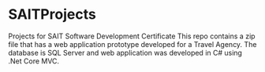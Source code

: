 # SAITProjects
Projects for SAIT Software Development Certificate
This repo contains a zip file that has a web application prototype developed for a Travel Agency.
The database is SQL Server and web application was developed in C# using .Net Core MVC.
